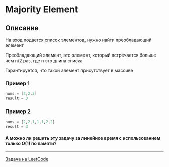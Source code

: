 # Majority Element

## Описание

На вход подается список элементов, нужно найти преобладающий элемент

Преобладающий элемент, это элемент, который встречается больше чем n/2 раз, где n это длина списка

Гарантируется, что такой элемент присутствует в массиве

### Пример 1

```python
nums = [3,2,3]
result = 3
```

### Пример 2

```python
nums = [2,2,1,1,1,2,2]
result = 3
```

#### А можно ли решить эту задачу за линейное время с использованием только O(1) по памяти?

---
<a href="https://leetcode.com/problems/majority-element/description/">Задача на LeetCode</a>